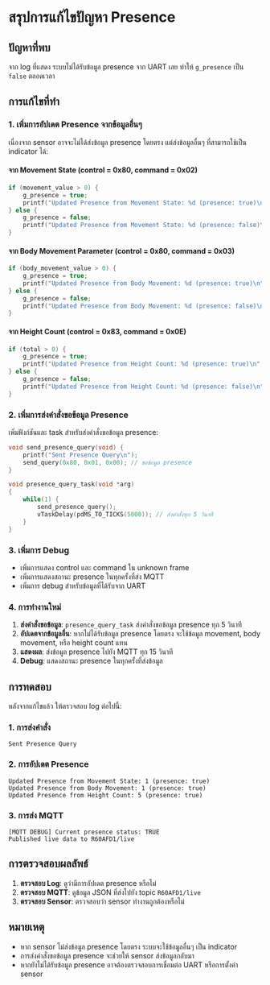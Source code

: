 # สรุปการแก้ไขปัญหา Presence

## ปัญหาที่พบ
จาก log ที่แสดง ระบบไม่ได้รับข้อมูล presence จาก UART เลย ทำให้ `g_presence` เป็น `false` ตลอดเวลา

## การแก้ไขที่ทำ

### 1. เพิ่มการอัปเดต Presence จากข้อมูลอื่นๆ
เนื่องจาก sensor อาจจะไม่ได้ส่งข้อมูล presence โดยตรง แต่ส่งข้อมูลอื่นๆ ที่สามารถใช้เป็น indicator ได้:

#### จาก Movement State (control = 0x80, command = 0x02)
```c
if (movement_value > 0) {
    g_presence = true;
    printf("Updated Presence from Movement State: %d (presence: true)\n", movement_value);
} else {
    g_presence = false;
    printf("Updated Presence from Movement State: %d (presence: false)\n", movement_value);
}
```

#### จาก Body Movement Parameter (control = 0x80, command = 0x03)
```c
if (body_movement_value > 0) {
    g_presence = true;
    printf("Updated Presence from Body Movement: %d (presence: true)\n", body_movement_value);
} else {
    g_presence = false;
    printf("Updated Presence from Body Movement: %d (presence: false)\n", body_movement_value);
}
```

#### จาก Height Count (control = 0x83, command = 0x0E)
```c
if (total > 0) {
    g_presence = true;
    printf("Updated Presence from Height Count: %d (presence: true)\n", total);
} else {
    g_presence = false;
    printf("Updated Presence from Height Count: %d (presence: false)\n", total);
}
```

### 2. เพิ่มการส่งคำสั่งขอข้อมูล Presence
เพิ่มฟังก์ชันและ task สำหรับส่งคำสั่งขอข้อมูล presence:

```c
void send_presence_query(void) {
    printf("Sent Presence Query\n");
    send_query(0x80, 0x01, 0x00); // ขอข้อมูล presence
}

void presence_query_task(void *arg)
{
    while(1) {
        send_presence_query();
        vTaskDelay(pdMS_TO_TICKS(5000)); // ส่งคำสั่งทุก 5 วินาที
    }
}
```

### 3. เพิ่มการ Debug
- เพิ่มการแสดง control และ command ใน unknown frame
- เพิ่มการแสดงสถานะ presence ในทุกครั้งที่ส่ง MQTT
- เพิ่มการ debug สำหรับข้อมูลที่ได้รับจาก UART

### 4. การทำงานใหม่
1. **ส่งคำสั่งขอข้อมูล**: `presence_query_task` ส่งคำสั่งขอข้อมูล presence ทุก 5 วินาที
2. **อัปเดตจากข้อมูลอื่น**: หากไม่ได้รับข้อมูล presence โดยตรง จะใช้ข้อมูล movement, body movement, หรือ height count แทน
3. **แสดงผล**: ส่งข้อมูล presence ไปยัง MQTT ทุก 15 วินาที
4. **Debug**: แสดงสถานะ presence ในทุกครั้งที่ส่งข้อมูล

## การทดสอบ
หลังจากแก้ไขแล้ว ให้ตรวจสอบ log ต่อไปนี้:

### 1. การส่งคำสั่ง
```
Sent Presence Query
```

### 2. การอัปเดต Presence
```
Updated Presence from Movement State: 1 (presence: true)
Updated Presence from Body Movement: 1 (presence: true)
Updated Presence from Height Count: 5 (presence: true)
```

### 3. การส่ง MQTT
```
[MQTT DEBUG] Current presence status: TRUE
Published live data to R60AFD1/live
```

## การตรวจสอบผลลัพธ์
1. **ตรวจสอบ Log**: ดูว่ามีการอัปเดต presence หรือไม่
2. **ตรวจสอบ MQTT**: ดูข้อมูล JSON ที่ส่งไปยัง topic `R60AFD1/live`
3. **ตรวจสอบ Sensor**: ตรวจสอบว่า sensor ทำงานถูกต้องหรือไม่

## หมายเหตุ
- หาก sensor ไม่ส่งข้อมูล presence โดยตรง ระบบจะใช้ข้อมูลอื่นๆ เป็น indicator
- การส่งคำสั่งขอข้อมูล presence จะช่วยให้ sensor ส่งข้อมูลกลับมา
- หากยังไม่ได้รับข้อมูล presence อาจต้องตรวจสอบการเชื่อมต่อ UART หรือการตั้งค่า sensor 